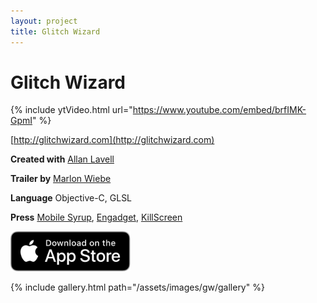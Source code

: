 ```yaml
---
layout: project
title: Glitch Wizard
---
```


# Glitch Wizard

{% include ytVideo.html url="https://www.youtube.com/embed/brfIMK-GpmI" %}

[http://glitchwizard.com](http://glitchwizard.com)

**Created with** [Allan Lavell](http://lavell.xyz)

**Trailer by** [Marlon Wiebe](http://mwiebe.com/)

**Language** Objective-C, GLSL

**Press** [Mobile Syrup](https://mobilesyrup.com/2015/04/20/glitch-wizard-makes-beautiful-gifs-out-of-the-worlds-coding-errors/), [Engadget](https://www.engadget.com/2014/09/05/glitch-wizard-is-a-fun-way-to-make-glitchy-images-and-animation), [KillScreen](https://killscreen.com/previously/articles/glitch-wizard-makes-corrupting-media-as-easy-as-applying-instagram-filters/)

<a href="https://itunes.apple.com/app/id904640439">
<img src="/assets/images/appstore.svg" height="64" alt="Download on the App Store" class="h-16 max-w-full"/>
</a>

{% include gallery.html path="/assets/images/gw/gallery" %}

<script src="/assets/js/lightbox-gallery.js"></script>
